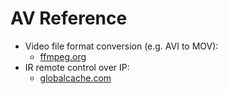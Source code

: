 # AV Reference

* Video file format conversion (e.g. AVI to MOV):
  * [ffmpeg.org](ffmpeg.org/README.md)
* IR remote control over IP:
  * [globalcache.com](globalcache.com/README.md)
